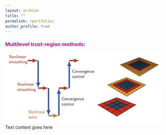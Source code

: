 ```yaml
---
layout: archive
title: ""
permalink: /portfolio/
author_profile: true
---
```


### <span style="color:rgb(199, 21, 133)"> Multilevel trust-region methods:</span>
<div>
<div style="float: left">
<img src="/images/rmtr.png" id="responsive-image"> 
</div>
<div>
Text content goes here
</div>
</div>


<!-- Applicant focuses on the development of globally convergent multilevel solution strategies for large-scale bound-constrained non-convex optimization problems. Originally, the multilevel methods have been de- signed for elliptic partial differential equations. Their applicability to non-convex optimization problems was extended by utilizing ideas from trust-region strategy, giving rise to recursive multilevel trust-region meth- ods (RMTR) [Gratton et al. ’08]. The applicant has contributed to the development of RMTR methods by proposing several novel variants that take into account the structure of the underlying optimization problem in order to construct multilevel hierarchy and transfer operators. These methods are unique as they allow for the solution of complex non-convex minimization problems with multigrid efficiency. Moreover, they are also provably globally convergent, thus guaranteeing the success of the nonlinear iteration process. De- vised RMTR methods have been applied in various scientific fields, including fracture mechanics [J4, J1], cloth simulations in the animated film industry [J5], machine learning [J7], and cardiac electrophysiology [C1, J2]. -->
